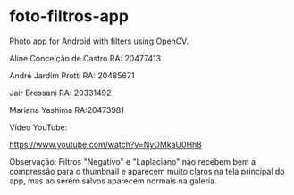 ﻿# foto-filtros-app
Photo app for Android with filters using OpenCV.

Aline Conceição de Castro RA: 20477413

André Jardim Protti RA: 20485671

Jair Bressani RA: 20331492

Mariana Yashima RA:20473981

Vídeo YouTube:

https://www.youtube.com/watch?v=NyOMkaU0Hh8

Observação: Filtros "Negativo" e "Laplaciano" não recebem bem a compressão para o thumbnail e aparecem muito claros na tela principal do app, mas ao serem salvos aparecem normais na galeria.
